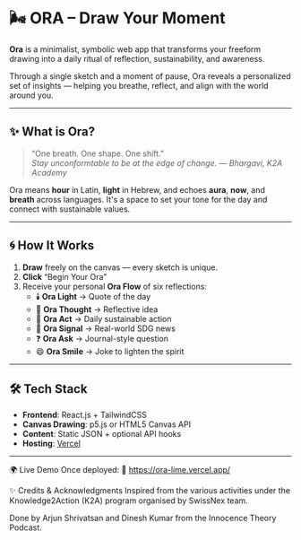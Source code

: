 # 🌬️ ORA – Draw Your Moment

**Ora** is a minimalist, symbolic web app that transforms your freeform drawing into a daily ritual of reflection, sustainability, and awareness.

Through a single sketch and a moment of pause, Ora reveals a personalized set of insights — helping you breathe, reflect, and align with the world around you.

---

## ✨ What is Ora?

> “One breath. One shape. One shift.”  
> _Stay unconformtable to be at the edge of change._ — *Bhargavi, K2A Academy*

Ora means **hour** in Latin, **light** in Hebrew, and echoes **aura**, **now**, and **breath** across languages. It's a space to set your tone for the day and connect with sustainable values.

---

## 🌀 How It Works

1. **Draw** freely on the canvas — every sketch is unique.
2. **Click** “Begin Your Ora”
3. Receive your personal **Ora Flow** of six reflections:
   - 🕯️ **Ora Light** → Quote of the day  
   - 💭 **Ora Thought** → Reflective idea  
   - 🌱 **Ora Act** → Daily sustainable action  
   - 📰 **Ora Signal** → Real-world SDG news  
   - ❓ **Ora Ask** → Journal-style question  
   - 😄 **Ora Smile** → Joke to lighten the spirit  

---

## 🛠️ Tech Stack

- **Frontend**: React.js + TailwindCSS  
- **Canvas Drawing**: p5.js or HTML5 Canvas API  
- **Content**: Static JSON + optional API hooks  
- **Hosting**: [Vercel](https://vercel.com)  

---
🌍 Live Demo
Once deployed:
🔗 https://ora-lime.vercel.app/

✨ Credits & Acknowledgments
Inspired from the various activities under the Knowledge2Action (K2A) program organised by SwissNex team.

Done by Arjun Shrivatsan and Dinesh Kumar from the Innocence Theory Podcast.



